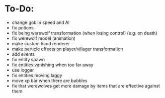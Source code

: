 # To-Do:
- change goblin speed and AI
- fix potions
- fix being werewolf transformation (when losing control) (e.g. on death)
- fix werewolf model (animation)
- make custom hand renderer
- make particle effects on player/villager transformation
- add events
- fix entity spawn
- fix entities vanishing when too far away
- use logger
- fix entities moving laggy
- move xp bar when there are bubbles
- fix that werewolves get more damage by items that are effective against them
